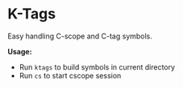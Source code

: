 # K-Tags
Easy handling C-scope and C-tag symbols.

**Usage:**
- Run ```ktags``` to build symbols in current directory
- Run ```cs``` to start cscope session


